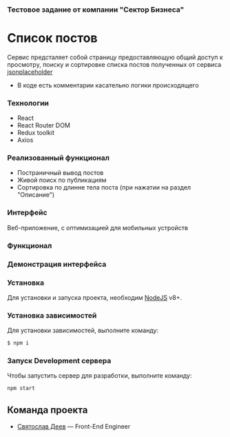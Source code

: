 ### Тестовое задание от компании "Сектор Бизнеса"
# Список постов

Сервис предсталяет собой страницу предоставляющую общий доступ к просмотру, поиску и сортировке списка постов полученных от сервиса [jsonplaceholder](https://jsonplaceholder.typicode.com/posts)
- В коде есть комментарии касательно логики происходящего

### Технологии

- React
- React Router DOM
- Redux toolkit
- Axios

### Реализованный функционал 
- Постраничный вывод постов
- Живой поиск по публикациям
- Сортировка по длинне тела поста (при нажатии на раздел "Описание")





### Интерфейс
Веб-приложение, c оптимизацией для мобильных устройств

### Функционал


### Демонстрация интерфейса







### Установка
Для установки и запуска проекта, необходим [NodeJS](https://nodejs.org) v8+.

### Установка зависимостей
Для установки зависимостей, выполните команду:
```sh
$ npm i
```

### Запуск Development сервера
Чтобы запустить сервер для разработки, выполните команду:
```sh
npm start
```

## Команда проекта

- [Святослав Деев](https://github.com/xkochevnikx) — Front-End Engineer


